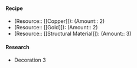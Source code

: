 #### Recipe
- (Resource:: [[Copper]]): (Amount:: 2)
- (Resource:: [[Gold]]): (Amount:: 2)
- (Resource:: [[Structural Material]]): (Amount:: 3)

#### Research
- Decoration 3